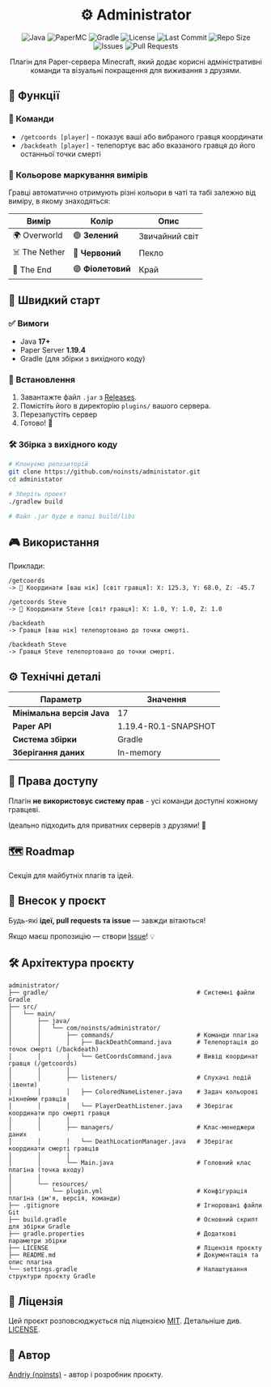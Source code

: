 <div align="center">

# ⚙️ Administrator

![Java](https://img.shields.io/badge/Java-17%2B-orange?logo=openjdk&logoColor=white)
![PaperMC](https://img.shields.io/badge/Paper-1.19.4-blue?logo=minecraft&logoColor=white)
![Gradle](https://img.shields.io/badge/Gradle-Build-success?logo=gradle&logoColor=white&color=02303A)
![License](https://img.shields.io/github/license/noinsts/administrator?color=brightgreen)
![Last Commit](https://img.shields.io/github/last-commit/noinsts/administrator?logo=github&color=blueviolet)
![Repo Size](https://img.shields.io/github/repo-size/noinsts/administrator?color=teal)
![Issues](https://img.shields.io/github/issues/noinsts/administrator?color=yellow)
![Pull Requests](https://img.shields.io/github/issues-pr/noinsts/administrator?color=lightblue)

Плагін для Paper-сервера Minecraft, який додає корисні адміністративні команди та візуальні покращення для виживання з друзями.

</div>

## 🧩 Функції

### 📍 Команди

- `/getcoords [player]` - показує ваші або вибраного гравця координати 
- `/backdeath [player]` - телепортує вас або вказаного гравця до його останньої точки смерті

### 🎨 Кольорове маркування вимірів

Гравці автоматично отримують різні кольори в чаті та табі залежно від виміру, в якому знаходяться:

| Вимір         | Колір              | Опис           |
|---------------|--------------------|----------------|
| 🌍 Overworld  | 🟢 **Зелений**     | Звичайний світ |
| ☠️ The Nether | 🔴 **Червоний**    | Пекло          |
| 🌌 The End    | 🟣 **Фіолетовий**  | Край           |

## 🚀 Швидкий старт

### ✅ Вимоги

- Java **17+**
- Paper Server **1.19.4**
- Gradle (для збірки з вихідного коду)

### 💾 Встановлення

1. Завантажте файл `.jar` з [Releases](https://github.com/noinsts/administrator/releases).
2. Помістіть його в директорію `plugins/` вашого сервера.
3. Перезапустіть сервер
4. Готово! 🎉

### 🛠 Збірка з вихідного коду

```bash
# Клонуємо репозиторій
git clone https://github.com/noinsts/administator.git
cd administator

# Зберіть проект
./gradlew build

# Файл .jar буде в папці build/libs 
```

## 🎮 Використання

Приклади:

```
/getcoords
-> 📍 Координати [ваш нік] [світ гравця]: X: 125.3, Y: 68.0, Z: -45.7

/getcoords Steve
-> 📍 Координати Steve [світ гравця]: X: 1.0, Y: 1.0, Z: 1.0

/backdeath
-> Гравця [ваш нік] телепортовано до точки смерті.

/backdeath Steve
-> Гравця Steve телепортовано до точки смерті.
```

## ⚙️ Технічні деталі

| Параметр                   | Значення             |
|----------------------------|----------------------|
| **Мінімальна версія Java** | 17                   |
| **Paper API**              | 1.19.4-R0.1-SNAPSHOT |
| **Система збірки**         | Gradle               |
| **Зберігання даних**       | In-memory            |

## 📝 Права доступу

Плагін **не використовує систему прав** - усі команди доступні кожному гравцеві. 

Ідеально підходить для приватних серверів з друзями! 💬

## 🗺️ Roadmap

Секція для майбутніх плагів та ідей.

## 🤝 Внесок у проєкт

Будь-які **ідеї, pull requests та issue** — завжди вітаються!

Якщо маєш пропозицію — створи [Issue](https://github.com/noinsts/administrator/issues)! 💡

## 🛠️ Архітектура проєкту

```
administrator/
├── gradle/                                         # Системні файли Gradle
├── src/
│   └── main/
│       ├── java/
│       │   └── com/noinsts/administrator/
│       │       ├── commands/                       # Команди плагіна
│       │       │   ├── BackDeathCommand.java       # Телепортація до точок смерті (/backdeath)
│       │       │   └── GetCoordsCommand.java       # Вивід координат гравця (/getcoords)
│       │       │
│       │       ├── listeners/                      # Слухачі подій (івенти)
│       │       │   ├── ColoredNameListener.java    # Задач кольорові нікнейми гравців
│       │       │   └── PlayerDeathListener.java    # Зберігає координати про смерті гравця
│       │       │
│       │       ├── managers/                       # Клас-менеджери даних
│       │       │   └── DeathLocationManager.java   # Зберігає координати смерті гравців
│       │       │
│       │       └── Main.java                       # Головний клас плагіна (точка входу)
│       │
│       └── resources/
│           └── plugin.yml                          # Конфігурація плагіна (ім'я, версія, команди)
├── .gitignore                                      # Ігноровані файли Git
├── build.gradle                                    # Основний скрипт для збірки Gradle
├── gradle.properties                               # Додаткові параметри збірки
├── LICENSE                                         # Ліцензія проєкту
├── README.md                                       # Документація та опис плагіна
└── settings.gradle                                 # Налаштування структури проєкту Gradle
```

## 📄 Ліцензія

Цей проєкт розповсюджується під ліцензією [MIT](https://opensource.org/license/mit). Детальніше див. [LICENSE](./LICENSE).

## 👤 Автор

[Andriy (noinsts)](https://github.com/noinsts/) - автор і розробник проєкту.

